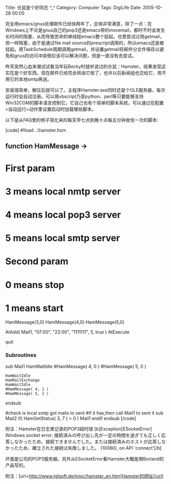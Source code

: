 Title: 仓鼠是个好同志  ^_^
Category: Computer
Tags: DigiLife
Date: 2005-10-28 00:05



完全用emacs/gnus处理邮件已经快两年了，总体非常满意，除了一点：在Windows上不论是gnus自己的pop3还是emacs带的movemail，都时不时会发生长时间的阻塞，从而导致苦命的单线程emacs整个挂起。也曾尝试过用getmail，但一样阻塞，由于是通过file mail source的prescript调用的，所以emacs还是被挂起。用TaskSchedule周期调用getmail，并设置getmail将邮件分文件保存以避免和gnus的访问冲突倒应该可以解决问题，但是一直没有去尝试。

昨天突然心血来潮试试看当年玩Becky时就听说过的仓鼠：Hamster，结果发现这实在是个好东西。现在邮件已经完全转由它收了，也许以后新闻组也交给它，用不用它的本地smtp再说。

安装很简单，解压后就可以了。主程序Hamster.exe同时还是个OLE服务器，每次运行时会自动注册。可以用vbscript乃至python、perl等只要能够支持Win32COM的脚本语言控制它。它自己也有个简单的脚本系统，可以通过在配置>自动运行>动作里设置启动时加载哪些脚本。

以下是从FAQ里的例子简化来的每天早七点到晚十点每五分钟收信一次的脚本:

[code]
#!load ..\\hamster.hsm

## function HamMessage ->
# First param
# 3 means local nmtp server
# 4 means local pop3 server
# 5 means local smtp server
#
# Second param
# 0 means stop
# 1 means start

HamMessage(3,0)
HamMessage(4,0)
HamMessage(5,0)

AtAdd( Mail1, "07:00", "22:00", "1111111", 5, true )
AtExecute

quit

### Subroutines ###
sub Mail1
    HamWaitIdle
    #HamMessage( 4, 0 )
    #HamMessage( 5, 0 )

    HamWaitIdle
    HamMailExchange
    HamWaitIdle
    #HamMessage( 4, 1 )
    #HamMessage( 5, 1 )
endsub

#check is local smtp got mails to sent
#if it has,then call Mail1 to sent it
sub Mail2
    if( HamGetStatus( 3, 7 ) > 0 )
       Mail1
    endif
endsub
[/code]

附注：Hamster在日志里记录的POP3超时错
[b]Exception[ESocketError] Windows socket error: 接続済みの呼び出し先が一定の時間を過ぎても正しく応答しなかったため、接続できませんでした。または接続済みのホストが応答しなかったため、確立された接続は失敗しました。 (10060), on API 'connect'[/b]


坏蛋是公司的POP3服务器。另外从ESocketError看Hamster大概是用Borland的产品写的。

附注：[url=http://www.tglsoft.de/misc/hamster_en.htm]Hamster的网址[/url]
